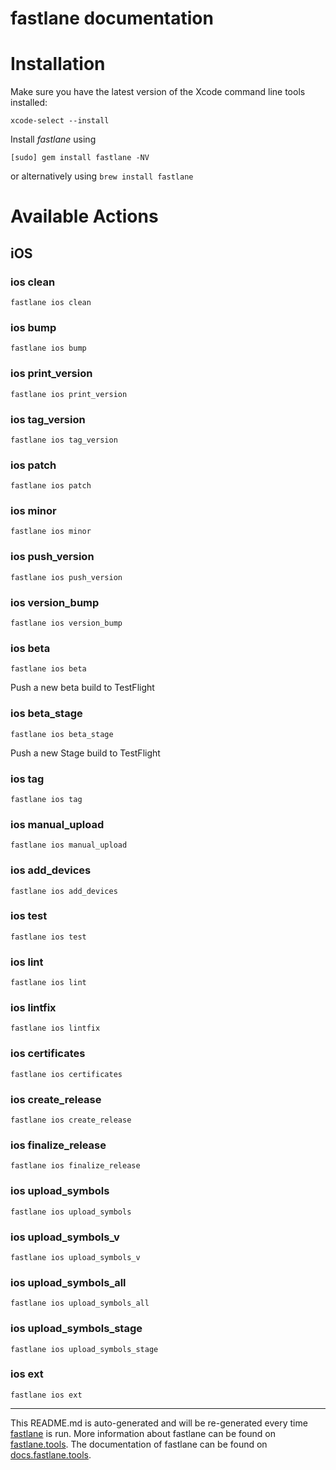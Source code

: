 fastlane documentation
================
# Installation

Make sure you have the latest version of the Xcode command line tools installed:

```
xcode-select --install
```

Install _fastlane_ using
```
[sudo] gem install fastlane -NV
```
or alternatively using `brew install fastlane`

# Available Actions
## iOS
### ios clean
```
fastlane ios clean
```

### ios bump
```
fastlane ios bump
```

### ios print_version
```
fastlane ios print_version
```

### ios tag_version
```
fastlane ios tag_version
```

### ios patch
```
fastlane ios patch
```

### ios minor
```
fastlane ios minor
```

### ios push_version
```
fastlane ios push_version
```

### ios version_bump
```
fastlane ios version_bump
```

### ios beta
```
fastlane ios beta
```
Push a new beta build to TestFlight
### ios beta_stage
```
fastlane ios beta_stage
```
Push a new Stage build to TestFlight
### ios tag
```
fastlane ios tag
```

### ios manual_upload
```
fastlane ios manual_upload
```

### ios add_devices
```
fastlane ios add_devices
```

### ios test
```
fastlane ios test
```

### ios lint
```
fastlane ios lint
```

### ios lintfix
```
fastlane ios lintfix
```

### ios certificates
```
fastlane ios certificates
```

### ios create_release
```
fastlane ios create_release
```

### ios finalize_release
```
fastlane ios finalize_release
```

### ios upload_symbols
```
fastlane ios upload_symbols
```

### ios upload_symbols_v
```
fastlane ios upload_symbols_v
```

### ios upload_symbols_all
```
fastlane ios upload_symbols_all
```

### ios upload_symbols_stage
```
fastlane ios upload_symbols_stage
```

### ios ext
```
fastlane ios ext
```


----

This README.md is auto-generated and will be re-generated every time [fastlane](https://fastlane.tools) is run.
More information about fastlane can be found on [fastlane.tools](https://fastlane.tools).
The documentation of fastlane can be found on [docs.fastlane.tools](https://docs.fastlane.tools).
